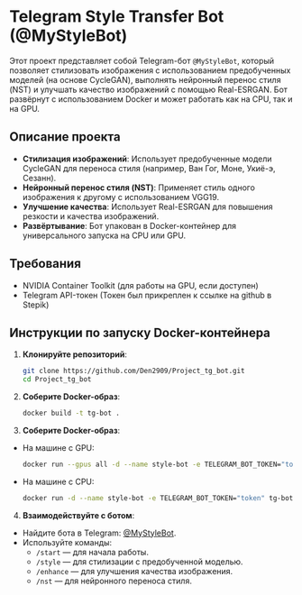 # Telegram Style Transfer Bot (@MyStyleBot)

Этот проект представляет собой Telegram-бот `@MyStyleBot`, который позволяет стилизовать изображения с использованием предобученных моделей (на основе CycleGAN), выполнять нейронный перенос стиля (NST) и улучшать качество изображений с помощью Real-ESRGAN. Бот развёрнут с использованием Docker и может работать как на CPU, так и на GPU.

## Описание проекта

- **Стилизация изображений**: Использует предобученные модели CycleGAN для переноса стиля (например, Ван Гог, Моне, Укиё-э, Сезанн).
- **Нейронный перенос стиля (NST)**: Применяет стиль одного изображения к другому с использованием VGG19.
- **Улучшение качества**: Использует Real-ESRGAN для повышения резкости и качества изображений.
- **Развёртывание**: Бот упакован в Docker-контейнер для универсального запуска на CPU или GPU.

## Требования

- NVIDIA Container Toolkit (для работы на GPU, если доступен)
- Telegram API-токен (Токен был прикреплен к ссылке на github в Stepik)

## Инструкции по запуску Docker-контейнера

1. **Клонируйте репозиторий**:
   ```bash
   git clone https://github.com/Den2909/Project_tg_bot.git
   cd Project_tg_bot 

2. **Соберите Docker-образ**:
   ```bash
   docker build -t tg-bot .

3. **Соберите Docker-образ**:
 - На машине с GPU:
   ```bash
   docker run --gpus all -d --name style-bot -e TELEGRAM_BOT_TOKEN="token" tg-bot

 - На машине с CPU:
   ```bash
   docker run -d --name style-bot -e TELEGRAM_BOT_TOKEN="token" tg-bot

4. **Взаимодействуйте с ботом**:

- Найдите бота в Telegram: [@MyStyleBot](https://t.me/MyStyleBot).
- Используйте команды:
  - `/start` — для начала работы.
  - `/style` — для стилизации с предобученной моделью.
  - `/enhance` — для улучшения качества изображения.
  - `/nst` — для нейронного переноса стиля.
